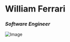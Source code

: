 
# **W**illiam **F**errari
### *Software Engineer*

![Image](https://www.google.com/url?sa=i&url=https%3A%2F%2Ftechcrunch.com%2F2019%2F03%2F18%2Fhow-to-build-the-matrix%2F&psig=AOvVaw0r1uqRcXsbeocsha0XAfqA&ust=1673383985394000&source=images&cd=vfe&ved=0CBAQjRxqFwoTCOiOw5-vu_wCFQAAAAAdAAAAABAE)
